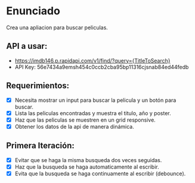 # Enunciado

Crea una apliacion para buscar peliculas.

## API a usar:

- https://imdb146.p.rapidapi.com/v1/find/?query={TitleToSearch}
- API Key: 56e7434a9emsh454c0ccb2cba95bp11316cjsnab84ed44fedb

## Requerimientos:

- [x] Necesita mostrar un input para buscar la pelicula y un botón para buscar.
- [x] Lista las peliculas encontradas y muestra el titulo, año y poster.
- [x] Haz que las peliculas se muestren en un grid responsive.
- [x] Obtener los datos de la api de manera dinámica.

## Primera Iteración:

- [x] Evitar que se haga la misma busqueda dos veces seguidas.
- [x] Haz que la busqueda se haga automaticamente al escribir.
- [x] Evita que la busqueda se haga continuamente al escribir (debounce).